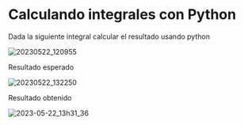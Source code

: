 # Calculando integrales con Python

Dada la siguiente integral calcular el resultado usando python

![20230522_120955](https://github.com/MariaRod123/calculo-integral/assets/72228855/75d77f8a-1e68-4258-9ae0-d74b53a73bd8)

Resultado esperado

![20230522_132250](https://github.com/MariaRod123/calculo-integral/assets/72228855/4a8c722f-0c8b-4c77-9faa-05b66302dd97)


Resultado obtenido

![2023-05-22_13h31_36](https://github.com/MariaRod123/calculo-integral/assets/72228855/58e178e0-98cf-434d-b34a-bcee8f69684a)
